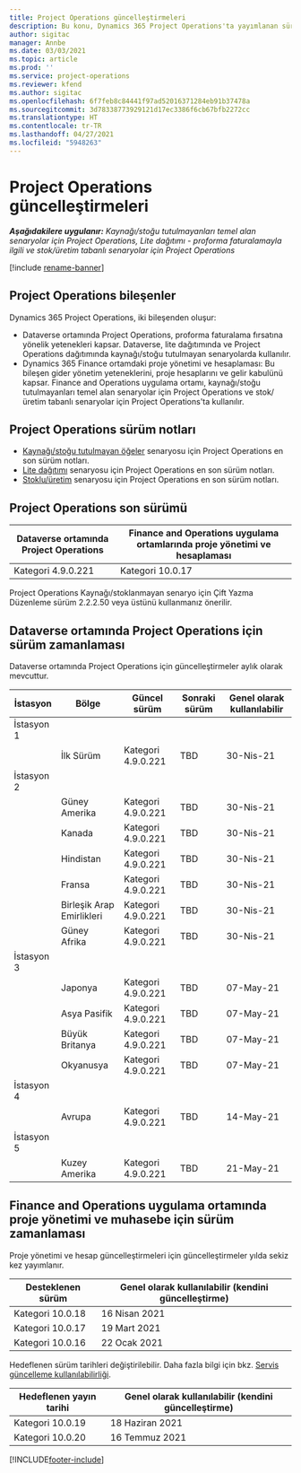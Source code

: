 ```yaml
---
title: Project Operations güncelleştirmeleri
description: Bu konu, Dynamics 365 Project Operations'ta yayımlanan sürümler hakkında bilgi sağlar.
author: sigitac
manager: Annbe
ms.date: 03/03/2021
ms.topic: article
ms.prod: ''
ms.service: project-operations
ms.reviewer: kfend
ms.author: sigitac
ms.openlocfilehash: 6f7feb8c84441f97ad52016371284eb91b37478a
ms.sourcegitcommit: 3d78338773929121d17ec3386f6cb67bfb2272cc
ms.translationtype: HT
ms.contentlocale: tr-TR
ms.lasthandoff: 04/27/2021
ms.locfileid: "5948263"
---
```

# <a name="project-operations-updates"></a>Project Operations güncelleştirmeleri

_**Aşağıdakilere uygulanır:** Kaynağı/stoğu tutulmayanları temel alan senaryolar için Project Operations, Lite dağıtımı - proforma faturalamayla ilgili ve stok/üretim tabanlı senaryolar için Project Operations_

[!include [rename-banner](~/includes/cc-data-platform-banner.md)]

## <a name="project-operations-components"></a>Project Operations bileşenler

Dynamics 365 Project Operations, iki bileşenden oluşur:

- Dataverse ortamında Project Operations, proforma faturalama fırsatına yönelik yetenekleri kapsar. Dataverse, lite dağıtımında ve Project Operations dağıtımında kaynağı/stoğu tutulmayan senaryolarda kullanılır.
- Dynamics 365 Finance ortamdaki proje yönetimi ve hesaplaması: Bu bileşen gider yönetim yeteneklerini, proje hesaplarını ve gelir kabulünü kapsar. Finance and Operations uygulama ortamı, kaynağı/stoğu tutulmayanları temel alan senaryolar için Project Operations ve stok/üretim tabanlı senaryolar için Project Operations'ta kullanılır.

## <a name="project-operations-release-notes"></a>Project Operations sürüm notları
- [Kaynağı/stoğu tutulmayan öğeler](whats-new-apr-2021-resource-based.md) senaryosu için Project Operations en son sürüm notları.
- [Lite dağıtımı](../pro/whats-new/whats-new-apr-2021-lite.md) senaryosu için Project Operations en son sürüm notları.
- [Stoklu/üretim](../prod-pma/whats-new/whats-new-mar-2021-stocked.md) senaryosu için Project Operations en son sürüm notları.

## <a name="project-operations-latest-version"></a>Project Operations son sürümü

| Dataverse ortamında Project Operations | Finance and Operations uygulama ortamlarında proje yönetimi ve hesaplaması | 
| --- | --- |
| Kategori 4.9.0.221 | Kategori 10.0.17 |

Project Operations Kaynağı/stoklanmayan senaryo için Çift Yazma Düzenleme sürüm 2.2.2.50 veya üstünü kullanmanız önerilir.

## <a name="release-schedule-for-project-operations-on-dataverse-environment"></a>Dataverse ortamında Project Operations için sürüm zamanlaması

Dataverse ortamında Project Operations için güncelleştirmeler aylık olarak mevcuttur. 

| İstasyon   | Bölge        | Güncel sürüm | Sonraki sürüm | Genel olarak kullanılabilir |
|-----------|---------------|-----------------|--------------|---------------------|
| İstasyon 1 |   &nbsp;      |    &nbsp;       | &nbsp;       |      &nbsp;         |
|   &nbsp;  | İlk Sürüm |  Kategori 4.9.0.221       | TBD     | 30-Nis-21           |
| İstasyon 2 |   &nbsp;      |    &nbsp;       | &nbsp;       |      &nbsp;         |
|   &nbsp;  | Güney Amerika |  Kategori 4.9.0.221       | TBD     | 30-Nis-21           |
|    &nbsp; | Kanada        |  Kategori 4.9.0.221       | TBD     | 30-Nis-21           |
|   &nbsp;  | Hindistan         |  Kategori 4.9.0.221       | TBD     | 30-Nis-21           |
|   &nbsp;  | Fransa         |  Kategori 4.9.0.221       | TBD     | 30-Nis-21           |
|   &nbsp;  | Birleşik Arap Emirlikleri         |  Kategori 4.9.0.221       | TBD     | 30-Nis-21           |
|   &nbsp;  | Güney Afrika         |  Kategori 4.9.0.221       | TBD     | 30-Nis-21           |
| İstasyon 3  |      &nbsp;   |     &nbsp;      |     &nbsp;   |      &nbsp;         |
|   &nbsp;  | Japonya         |  Kategori 4.9.0.221       | TBD     | 07-May-21           |
|   &nbsp;  | Asya Pasifik  |  Kategori 4.9.0.221       | TBD     | 07-May-21           |
|   &nbsp;  | Büyük Britanya |  Kategori 4.9.0.221       | TBD     | 07-May-21           |
|   &nbsp;  | Okyanusya       |  Kategori 4.9.0.221       | TBD     | 07-May-21           |
| İstasyon 4 |     &nbsp;    |     &nbsp;      |     &nbsp;   |      &nbsp;         |
|   &nbsp;  | Avrupa        |  Kategori 4.9.0.221       | TBD     | 14-May-21           |
| İstasyon 5 |     &nbsp;    |     &nbsp;      |     &nbsp;   |      &nbsp;         |
|   &nbsp;  | Kuzey Amerika |  Kategori 4.9.0.221       | TBD     | 21-May-21           |

## <a name="release-schedule-for-project-management-and-accounting-in-the-finance-and-operations-apps-environment"></a>Finance and Operations uygulama ortamında proje yönetimi ve muhasebe için sürüm zamanlaması

Proje yönetimi ve hesap güncelleştirmeleri için güncelleştirmeler yılda sekiz kez yayımlanır.

| Desteklenen sürüm | Genel olarak kullanılabilir (kendini güncelleştirme) |
| --- | --- |
| Kategori 10.0.18 | 16 Nisan 2021 |
| Kategori 10.0.17 | 19 Mart 2021 |
| Kategori 10.0.16 | 22 Ocak 2021 |


Hedeflenen sürüm tarihleri değiştirilebilir. Daha fazla bilgi için bkz. [Servis güncelleme kullanılabilirliği](/dynamics365/fin-ops-core/fin-ops/get-started/public-preview-releases?toc=%2fdynamics365%2ffinance%2ftoc.json).

| Hedeflenen yayın tarihi | Genel olarak kullanılabilir (kendini güncelleştirme) |
| --- | --- |
| Kategori 10.0.19 | 18 Haziran 2021 |
| Kategori 10.0.20 | 16 Temmuz 2021 |


[!INCLUDE[footer-include](../includes/footer-banner.md)]